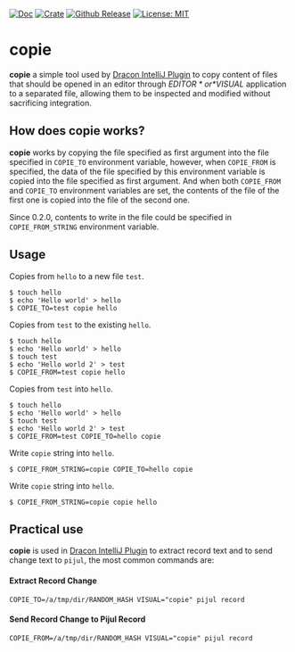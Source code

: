 [![Doc](https://docs.rs/copie/badge.svg)](https://docs.rs/copie)
[![Crate](https://img.shields.io/crates/v/copie.svg)](https://crates.io/crates/copie)
[![Github Release](https://img.shields.io/github/v/release/JonathanxD/copie?label=github%20release)](https://github.com/JonathanxD/copie/releases)
[![License: MIT](https://img.shields.io/crates/l/validbr)](https://opensource.org/licenses/MIT)
# copie

**copie** a simple tool used by [Dracon IntelliJ Plugin](https://nest.pijul.com/Jonathan/Dracon) to copy content of files that should be opened in an editor through *$EDITOR* or *$VISUAL* application to a separated file, allowing them to be inspected and modified without sacrificing integration.

## How does copie works?

**copie** works by copying the file specified as first argument into the file specified in `COPIE_TO` environment variable, however, when `COPIE_FROM` is specified, the data of the file specified by this environment variable is copied into the file specified as first argument. And when both `COPIE_FROM` and `COPIE_TO` environment variables are set, the contents of the file of the first one is copied into the file of the second one.

Since 0.2.0, contents to write in the file could be specified in `COPIE_FROM_STRING` environment variable.

## Usage

Copies from `hello` to a new file `test`.

```fish
$ touch hello
$ echo 'Hello world' > hello
$ COPIE_TO=test copie hello 
```

Copies from `test` to the existing `hello`.

```fish
$ touch hello
$ echo 'Hello world' > hello
$ touch test
$ echo 'Hello world 2' > test
$ COPIE_FROM=test copie hello 
```

Copies from `test` into `hello`.

```fish
$ touch hello
$ echo 'Hello world' > hello
$ touch test
$ echo 'Hello world 2' > test
$ COPIE_FROM=test COPIE_TO=hello copie 
```

Write `copie` string into `hello`.

```fish
$ COPIE_FROM_STRING=copie COPIE_TO=hello copie 
```

Write `copie` string into `hello`.

```fish
$ COPIE_FROM_STRING=copie copie hello
```

## Practical use

**copie** is used in [Dracon IntelliJ Plugin](https://nest.pijul.com/Jonathan/Dracon) to extract record text and to send change text to `pijul`, the most common commands are:

#### Extract Record Change
```fish
COPIE_TO=/a/tmp/dir/RANDOM_HASH VISUAL="copie" pijul record
```

#### Send Record Change to Pijul Record
```fish
COPIE_FROM=/a/tmp/dir/RANDOM_HASH VISUAL="copie" pijul record
```

